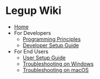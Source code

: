 # Legup Wiki
* [Home][home]
* For Developers
    * [Programming Principles][principles]
    * [Developer Setup Guide][dev_setup]
* For End Users
    * [User Setup Guide][user_setup]
    * [Troubleshooting on Windows][windows_troubleshooting]
    * [Troubleshooting on macOS][macos_troubleshooting]

[home]: https://github.com/Bram-Hub/Legup/wiki
[principles]: https://github.com/Bram-Hub/Legup/wiki/Programming-Principles
[dev_setup]: https://github.com/Bram-Hub/Legup/wiki/Programming-Setup-Guide
[user_setup]: https://github.com/Bram-Hub/Legup/wiki/User-Setup-Guide
[windows_troubleshooting]: https://github.com/Bram-Hub/Legup/wiki/User-Setup-Guide#troubleshooting-on-windows
[macos_troubleshooting]: https://github.com/Bram-Hub/Legup/wiki/User-Setup-Guide#troubleshooting-on-windows